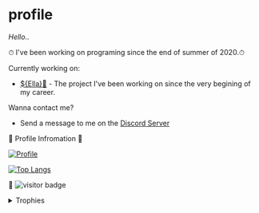 # profile

*Hello..*

⏱ I've been working on programing since the end of summer of 2020.⏱ 


Currently working on:
- [${Ella}🤖](https://discord.com/oauth2/authorize?client_id=743292394237329440&scope=bot&permissions=8) - The project I've been working on since the very begining of my career.

Wanna contact me?
- Send a message to me on the [Discord Server](https://discord.gg/E35Mq64an9)

👀 Profile Infromation 👀



[![Profile](https://github-readme-stats.vercel.app/api?username=smugthekiler)](https://github.com/smugthekiler)


[![Top Langs](https://github-readme-stats.vercel.app/api/top-langs/?username=smugthekiler&layout=compact)](https://github.com/smugthekiler)

 📢 ![visitor badge](https://visitor-badge.glitch.me/badge?page_id=smugthekiler.visitor-badge)

<details>
<summary>Trophies</summary>
<br />

![SmugTheKilers's trophies](https://github-profile-trophy.vercel.app/?username=smugthekiler&column=5&margin-w=7&margin-h=7)
</details>

